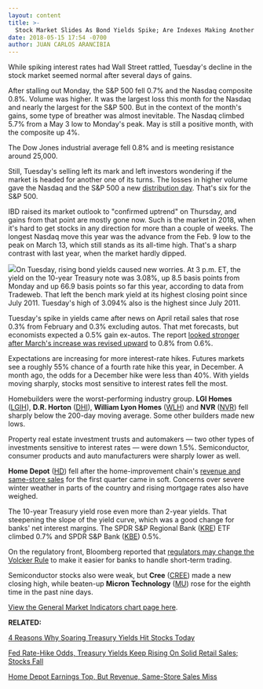 ```yaml
---
layout: content
title: >-
  Stock Market Slides As Bond Yields Spike; Are Indexes Making Another Turn?
date: 2018-05-15 17:54 -0700
author: JUAN CARLOS ARANCIBIA
---
```






While spiking interest rates had Wall Street rattled, Tuesday's decline in the stock market seemed normal after several days of gains.




After stalling out Monday, the S&P 500 fell 0.7% and the Nasdaq composite 0.8%. Volume was higher. It was the largest loss this month for the Nasdaq and nearly the largest for the S&P 500. But in the context of the month's gains, some type of breather was almost inevitable. The Nasdaq climbed 5.7% from a May 3 low to Monday's peak. May is still a positive month, with the composite up 4%.


The Dow Jones industrial average fell 0.8% and is meeting resistance around 25,000.


Still, Tuesday's selling left its mark and left investors wondering if the market is headed for another one of its turns. The losses in higher volume gave the Nasdaq and the S&P 500 a new [distribution day](http://www.investors.com/ibd-university/market-timing/market-tops/). That's six for the S&P 500.


IBD raised its market outlook to "confirmed uptrend" on Thursday, and gains from that point are mostly gone now. Such is the market in 2018, when it's hard to get stocks in any direction for more than a couple of weeks. The longest Nasdaq move this year was the advance from the Feb. 9 low to the peak on March 13, which still stands as its all-time high. That's a sharp contrast with last year, when the market hardly dipped.


![](https://www.investors.com/wp-content/uploads/2018/05/MP_6x2_051518-242x300.jpg)On Tuesday, rising bond yields caused new worries. At 3 p.m. ET, the yield on the 10-year Treasury note was 3.08%, up 8.5 basis points from Monday and up 66.9 basis points so far this year, according to data from Tradeweb. That left the bench mark yield at its highest closing point since July 2011. Tuesday's high of 3.094% also is the highest since July 2011.


Tuesday's spike in yields came after news on April retail sales that rose 0.3% from February and 0.3% excluding autos. That met forecasts, but economists expected a 0.5% gain ex-autos. The report [looked stronger after March's increase was revised upward](https://www.investors.com/news/economy/solid-retail-data-in-april-boost-fed-rate-hike-odds/) to 0.8% from 0.6%.


Expectations are increasing for more interest-rate hikes. Futures markets see a roughly 55% chance of a fourth rate hike this year, in December. A month ago, the odds for a December hike were less than 40%. With yields moving sharply, stocks most sensitive to interest rates fell the most.


Homebuilders were the worst-performing industry group. **LGI Homes** ([LGIH](https://research.investors.com/quote.aspx?symbol=LGIH)), **D.R. Horton** ([DHI](https://research.investors.com/quote.aspx?symbol=DHI)), **William Lyon Homes** ([WLH](https://research.investors.com/quote.aspx?symbol=WLH)) and **NVR** ([NVR](https://research.investors.com/quote.aspx?symbol=NVR)) fell sharply below the 200-day moving average. Some other builders made new lows.


Property real estate investment trusts and automakers — two other types of investments sensitive to interest rates — were down 1.5%. Semiconductor, consumer products and auto manufacturers were sharply lower as well.


**Home Depot** ([HD](https://research.investors.com/quote.aspx?symbol=HD)) fell after the home-improvement chain's [revenue and same-store sales](https://www.investors.com/news/home-depot-reports-earnings-sales-miss/) for the first quarter came in soft. Concerns over severe winter weather in parts of the country and rising mortgage rates also have weighed.


The 10-year Treasury yield rose even more than 2-year yields. That steepening the slope of the yield curve, which was a good change for banks' net interest margins. The SPDR S&P Regional Bank ([KRE](https://research.investors.com/quote.aspx?symbol=KRE)) ETF climbed 0.7% and SPDR S&P Bank ([KBE](https://research.investors.com/quote.aspx?symbol=KBE)) 0.5%.


On the regulatory front, Bloomberg reported that [regulators may change the Volcker Rule](https://www.investors.com/news/regulators-volcker-rule-jpmorgan-chase-goldman-sachs/) to make it easier for banks to handle short-term trading.


Semiconductor stocks also were weak, but **Cree** ([CREE](https://research.investors.com/quote.aspx?symbol=CREE)) made a new closing high, while beaten-up **Micron Technology** ([MU](https://research.investors.com/quote.aspx?symbol=MU)) rose for the eighth time in the past nine days.


[View the General Market Indicators chart page here](https://www.investors.com/wp-content/uploads/2018/05/IBD1505152647GMI.pdf).


**RELATED:**


[4 Reasons Why Soaring Treasury Yields Hit Stocks Today](https://www.investors.com/news/economy/why-higher-treasury-yields-slamming-dow-jones-today/)


[Fed Rate-Hike Odds, Treasury Yields Keep Rising On Solid Retail Sales; Stocks Fall](https://www.investors.com/news/economy/solid-retail-data-in-april-boost-fed-rate-hike-odds/)


[Home Depot Earnings Top, But Revenue, Same-Store Sales Miss](https://www.investors.com/news/home-depot-reports-earnings-sales-miss/)




